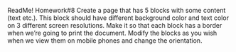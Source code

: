 ReadMe!
Homework#8
Create a page that has 5 blocks with some content (text etc.). This block should have different background color and text color on 3 different screen resolutions. Make it so that each block has a border when we’re going to print the document. Modify the blocks as you wish when we view them on mobile phones and change the orientation.
